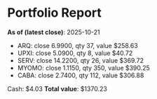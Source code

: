 # Portfolio Report
**As of (latest close)**: 2025-10-21

- ARQ: close 6.9900, qty 37, value $258.63
- UPXI: close 5.0900, qty 8, value $40.72
- SERV: close 14.2200, qty 26, value $369.72
- MYOMO: close 1.1150, qty 350, value $390.25
- CABA: close 2.7400, qty 112, value $306.88

Cash: $4.03
**Total value**: $1370.23